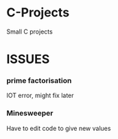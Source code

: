 # C-Projects
Small C projects

# ISSUES
<h3>prime factorisation</h3>
IOT error, might fix later
 
<h3>Minesweeper</h3>
Have to edit code to give new values
